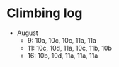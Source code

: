 # Climbing log

- August
    - 9: 10a, 10c, 10c, 11a, 11a
    - 11: 10c, 10d, 11a, 10c, 11b, 10b
    - 16: 10b, 10d, 11a, 11a, 11a